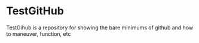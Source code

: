 # TestGitHub
TestGihub is a repository for showing the bare minimums of github and how to maneuver, function, etc
